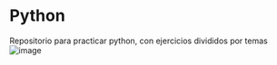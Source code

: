 # Python
Repositorio para practicar python, con ejercicios divididos por temas
![image](https://github.com/jpprguezz/Python/assets/145053972/1ab03d73-f6dd-4194-9619-c3b1d0ff2006)

